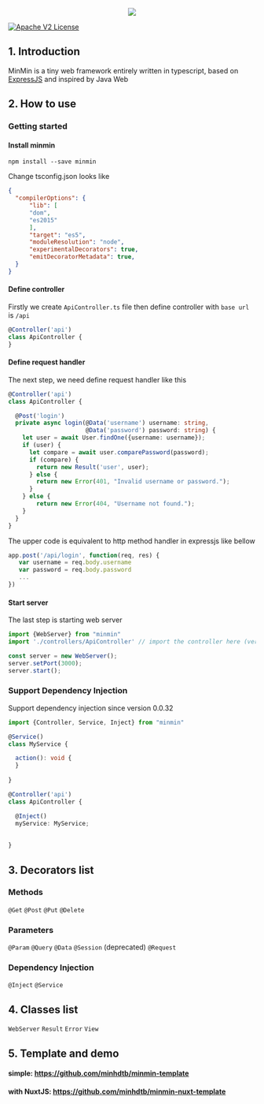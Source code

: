 <p align="center"><img align="center" src="https://github.com/minhdtb/minmin/blob/master/images/minmin-logo.png"/></p>

[![Apache V2 License](http://img.shields.io/badge/license-MIT-blue.svg)](https://github.com/minhdtb/minmin/blob/master/LICENSE)

## 1. Introduction

MinMin is a tiny web framework entirely written in typescript, based on [ExpressJS](https://expressjs.com/) and inspired by Java Web

## 2. How to use

### Getting started

#### Install minmin

```npm install --save minmin```

Change tsconfig.json looks like

```json
{
  "compilerOptions": {     
      "lib": [
      "dom",
      "es2015"
      ],
      "target": "es5",
      "moduleResolution": "node",
      "experimentalDecorators": true,
      "emitDecoratorMetadata": true,      
  }
}
```

#### Define controller 

Firstly we create ```ApiController.ts``` file then define controller with ```base url``` is ```/api```

```ts
@Controller('api')
class ApiController {
}
```

#### Define request handler

The next step, we need define request handler like this

```ts
@Controller('api')
class ApiController {

  @Post('login')
  private async login(@Data('username') username: string,
                      @Data('password') password: string) {
    let user = await User.findOne({username: username});
    if (user) {
      let compare = await user.comparePassword(password);
      if (compare) {              
        return new Result('user', user);
      } else {
        return new Error(401, "Invalid username or password.");
      }
    } else {
        return new Error(404, "Username not found.");
    }
  }
}
```
The upper code is equivalent to http method handler in expressjs like bellow
```js
app.post('/api/login', function(req, res) {
   var username = req.body.username
   var password = req.body.password  
   ...
})
```

#### Start server

The last step is starting web server

```ts
import {WebServer} from "minmin"
import './controllers/ApiController' // import the controller here (very important)

const server = new WebServer();
server.setPort(3000);
server.start();
```

### Support Dependency Injection

Support dependency injection since version 0.0.32

```ts
import {Controller, Service, Inject} from "minmin"

@Service()
class MyService {

  action(): void {
  }
  
}

@Controller('api')
class ApiController {

  @Inject()
  myService: MyService;
  
  
}

```

## 3. Decorators list

### Methods

```@Get```
```@Post```
```@Put```
```@Delete```

### Parameters

```@Param```
```@Query```
```@Data```
```@Session``` (deprecated)
```@Request```

### Dependency Injection

```@Inject```
```@Service```

## 4. Classes list

```WebServer```
```Result```
```Error```
```View```

## 5. Template and demo

#### simple: https://github.com/minhdtb/minmin-template
#### with NuxtJS: https://github.com/minhdtb/minmin-nuxt-template
